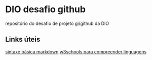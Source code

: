 # DIO desafio github
repositório do desafio de projeto gi/github da DIO

## Links úteis
[sintaxe básica markdown](https://www.markdownguide.org/basic-syntax)
[w3schools para compreender linguagens](https://www.w3schools.com)
